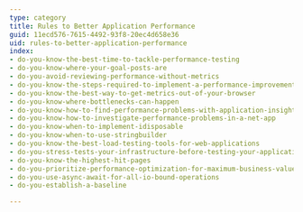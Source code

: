 ```yaml
---
type: category
title: Rules to Better Application Performance
guid: 11ecd576-7615-4492-93f8-20ec4d658e36
uid: rules-to-better-application-performance
index:
- do-you-know-the-best-time-to-tackle-performance-testing
- do-you-know-where-your-goal-posts-are
- do-you-avoid-reviewing-performance-without-metrics
- do-you-know-the-steps-required-to-implement-a-performance-improvement
- do-you-know-the-best-way-to-get-metrics-out-of-your-browser
- do-you-know-where-bottlenecks-can-happen
- do-you-know-how-to-find-performance-problems-with-application-insights
- do-you-know-how-to-investigate-performance-problems-in-a-net-app
- do-you-know-when-to-implement-idisposable
- do-you-know-when-to-use-stringbuilder
- do-you-know-the-best-load-testing-tools-for-web-applications
- do-you-stress-tests-your-infrastructure-before-testing-your-application
- do-you-know-the-highest-hit-pages
- do-you-prioritize-performance-optimization-for-maximum-business-value
- do-you-use-async-await-for-all-io-bound-operations
- do-you-establish-a-baseline

---
```

<p>​​</p>


